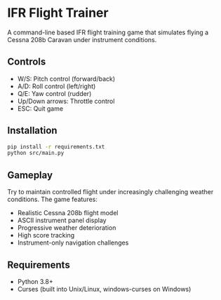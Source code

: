 # IFR Flight Trainer

A command-line based IFR flight training game that simulates flying a Cessna 208b Caravan under instrument conditions.

## Controls
- W/S: Pitch control (forward/back)
- A/D: Roll control (left/right)
- Q/E: Yaw control (rudder)
- Up/Down arrows: Throttle control
- ESC: Quit game

## Installation
```bash
pip install -r requirements.txt
python src/main.py
```

## Gameplay
Try to maintain controlled flight under increasingly challenging weather conditions. The game features:
- Realistic Cessna 208b flight model
- ASCII instrument panel display
- Progressive weather deterioration
- High score tracking
- Instrument-only navigation challenges

## Requirements
- Python 3.8+
- Curses (built into Unix/Linux, windows-curses on Windows) 
